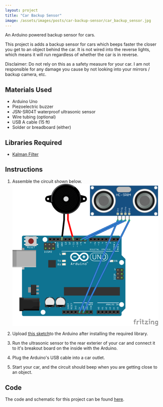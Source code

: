 ```yaml
---
layout: project
title: "Car Backup Sensor"
image: /assets/images/posts/car-backup-sensor/car_backup_sensor.jpg
---
```


An Arduino powered backup sensor for cars.

This project is adds a backup sensor for cars which beeps faster the closer you get to an object behind the car. It is not wired into the reverse lights, which means it will run regardless of whether the car is in reverse.

Disclaimer: Do not rely on this as a safety measure for your car. I am not responsible for any damage you cause by not looking into your mirrors / backup camera, etc.

## Materials Used

- Arduino Uno
- Piezoelectric buzzer
- JSN-SR04T waterproof ultrasonic sensor
- Wire tubing (optional)
- USB A cable (15 ft)
- Solder or breadboard (either)

## Libraries Required

- [Kalman Filter](https://github.com/kylecorry31/kalman-filter)

## Instructions

1. Assemble the circuit shown below.
   ![Schematic](/assets/images/posts/car-backup-sensor/schematic.png)

2. Upload [this sketch](https://github.com/kylecorry31/car-backup-sensor)to the Arduino after installing the required library.

3. Run the ultrasonic sensor to the rear exterier of your car and connect it to it's breakout board on the inside with the Arduino.

4. Plug the Arduino's USB cable into a car outlet.

5. Start your car, and the circuit should beep when you are getting close to an object.

## Code

The code and schematic for this project can be found [here](https://github.com/kylecorry31/car-backup-sensor).
